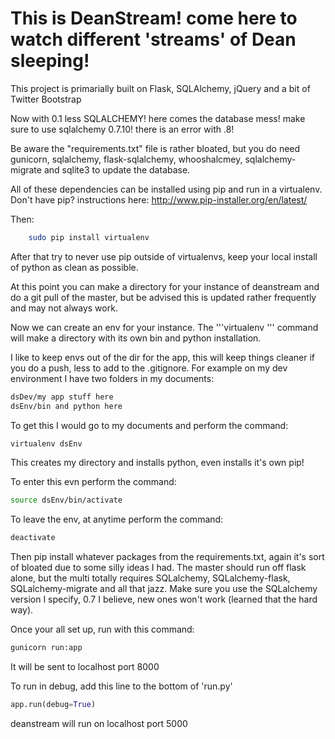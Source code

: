 This is DeanStream! come here to watch different 'streams' of Dean sleeping!
============================================================================

This project is primarially built on Flask, SQLAlchemy, jQuery and a bit of Twitter Bootstrap

Now with 0.1 less SQLALCHEMY! here comes the database mess! make sure
to use sqlalchemy 0.7.10! there is an error with .8!

Be aware the "requirements.txt" file is rather bloated, but you do need gunicorn, sqlalchemy, flask-sqlalchemy, whooshalcmey, sqlalchemy-migrate and sqlite3 to update the database.

All of these dependencies can be installed using pip and run in a virtualenv.
Don't have pip? instructions here: http://www.pip-installer.org/en/latest/

Then:
```bash
    sudo pip install virtualenv
```

After that try to never use pip outside of  virtualenvs, keep your local install of python as clean as possible. 

At this point you can make a directory for your instance of deanstream and do a git pull of the master, but be advised this is updated rather frequently and may not always work.

Now we can create an env for your instance. The '''virtualenv <my environment name here>''' command will make a directory with its own bin and python installation.

I like to keep envs out of the dir for the app, this will keep things cleaner if you do a push, less to add to the .gitignore. For example on my dev environment I have two folders in my documents:

```bash
dsDev/my app stuff here
dsEnv/bin and python here
```
To get this I would go to my documents and perform the command: 

```bash
virtualenv dsEnv
```

This creates my directory and installs python, even installs it's own pip!

To enter this evn perform the command:
```bash
source dsEnv/bin/activate
```

To leave the env, at anytime perform the command:
```bash
deactivate
```

Then pip install whatever packages from the requirements.txt, again it's sort of bloated due to some silly ideas I had. The master should run off flask alone, but the multi totally requires SQLalchemy, SQLalchemy-flask, SQLalchemy-migrate and all that jazz. Make sure you use the SQLalchemy version I specify, 0.7 I believe, new ones won't work (learned that the hard way). 

Once your all set up, run with this command:
```bash
gunicorn run:app
```

It will be sent to localhost port 8000

To run in debug, add this line to the bottom of 'run.py'

```python
app.run(debug=True)
```

deanstream will run on localhost port 5000


